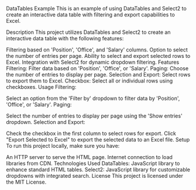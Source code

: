 DataTables Example
This is an example of using DataTables and Select2 to create an interactive data table with filtering and export capabilities to Excel.

Description
This project utilizes DataTables and Select2 to create an interactive data table with the following features:

Filtering based on 'Position', 'Office', and 'Salary' columns.
Option to select the number of entries per page.
Ability to select and export selected rows to Excel.
Integration with Select2 for dynamic dropdown filtering.
Features
Filtering: Filter data based on 'Position', 'Office', or 'Salary'.
Paging: Choose the number of entries to display per page.
Selection and Export: Select rows to export them to Excel.
Checkbox: Select all or individual rows using checkboxes.
Usage
Filtering:

Select an option from the 'Filter by' dropdown to filter data by 'Position', 'Office', or 'Salary'.
Paging:

Select the number of entries to display per page using the 'Show entries' dropdown.
Selection and Export:

Check the checkbox in the first column to select rows for export.
Click "Export Selected to Excel" to export the selected data to an Excel file.
Setup
To run this project locally, make sure you have:

An HTTP server to serve the HTML page.
Internet connection to load libraries from CDN.
Technologies Used
DataTables: JavaScript library to enhance standard HTML tables.
Select2: JavaScript library for customizable dropdowns with integrated search.
License
This project is licensed under the MIT License.
